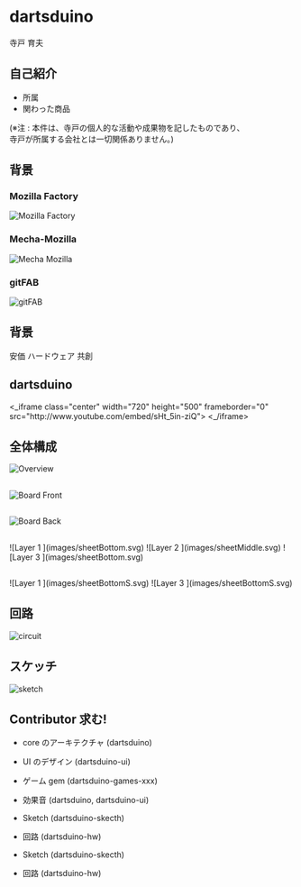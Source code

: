 
# dartsduino    <!-- class: "slide", id: "title" -->

<p class="large">
  寺戸 育夫
</p>


## 自己紹介    <!-- class: "slide" -->

* 所属
* 関わった商品

<div class="note">
  (※注 : 本件は、寺戸の個人的な活動や成果物を記したものであり、<br> 寺戸が所属する会社とは一切関係ありません。)
</div>


## 背景    <!-- group: "zoom-test", class: "slide zoom-overview", dx: 0 -->


### Mozilla Factory    <!-- group: "zoom-test zoom-test-child", class: "slide zoom-item center", scale: 0.25, tx:  -280 -->

![Mozilla Factory   <!-- class: "fill-slide" -->](images/mozilla-factory.jpg)


### Mecha-Mozilla   <!-- group: "zoom-test zoom-test-child", class: "slide zoom-item center", scale: 0.25 -->

![Mecha Mozilla   <!-- class: "fill-slide" -->](images/mecha-mozilla.png)


### gitFAB    <!-- group: "zoom-test zoom-test-child", class: "slide zoom-item center", scale: 0.25, tx: 280 -->

![gitFAB   <!-- class: "fill-slide" -->](images/gitfab.png)


##     <!-- group: "zoom-test", class: "zoom-overview" -->


## 背景    <!-- id: "points", group: "zoom-test", class: "slide zoom-overview", dx: 1500 -->

<span class="points" id="point1">
  安価
</span>
<span class="points" id="point2">
  ハードウェア
</span>
<span class="points" id="point3">
  共創
</span>


## dartsduino    <!-- class: "slide" -->

<div class="center">
  <_iframe class="center" width="720" height="500" frameborder="0"
    src="http://www.youtube.com/embed/sHt_5in-ziQ">
  <_/iframe>
</div>


## 全体構成    <!-- class: "slide overview-item", dx: 0 -->

![Overview   <!-- class: "fill-slide" -->](images/overview.svg)


##    <!-- group: "overview", tx: -240, ty: 120, scale: 0.4 -->


##    <!-- group: "overview", tx: 240, ty: 100, scale: 0.4 -->


##    <!-- group: "overview", tx: 10, ty: -120, scale: 0.4 -->


##    <!-- group: "overview", dx: 1500 -->


##     <!-- group: "board", class: "board center", dx: 0 -->

![Board Front   <!-- id: "board-front", width: 560 -->](images/board-front.jpg)


##     <!-- group: "hw board", class: "board center" -->

![Board Back    <!-- id: "board-back", width: 560 -->](images/board-back.jpg)


##     <!-- group: "hw layers-test", class: "layers-3d", z: 100, rotate-x: -70, rotate-y: -45 -->

<div class="layers">
  ![Layer 1   <!-- class: "layer", id: "layer1", width: 560 -->](images/sheetBottom.svg)
  ![Layer 2   <!-- class: "layer", id: "layer2", width: 560 -->](images/sheetMiddle.svg)
  ![Layer 3   <!-- class: "layer", id: "layer3", width: 560 -->](images/sheetBottom.svg)
</div>


##     <!-- group: "hw layers-test", id: "layers-detail" -->


##     <!-- group: "hw layers-test", id: "sheets-simple", class: "center hidden", dx: 1500 -->

<div class="layers">
  ![Layer 1   <!-- class="layer", id: "sheetBS", width: 560 -->](images/sheetBottomS.svg)
  ![Layer 3   <!-- class="layer", id: "sheetTS", width: 560 -->](images/sheetBottomS.svg)
</div>


## 回路    <!-- class: "slide" -->

![circuit  <!-- width: 770 -->](images/dartsduino-hw.png)


## スケッチ    <!-- class: "slide" -->

![sketch  <!-- id: "sketch", width: 540 -->](images/dartsduino-pseudo.png)


## Contributor 求む!    <!-- class: "slide" -->

* core のアーキテクチャ (dartsduino)
* UI のデザイン (dartsduino-ui)
* ゲーム gem (dartsduino-games-xxx)
* 効果音 (dartsduino, dartsduino-ui)
* Sketch (dartsduino-skecth)
* 回路 (dartsduino-hw)

* Sketch (dartsduino-skecth)
* 回路 (dartsduino-hw)
